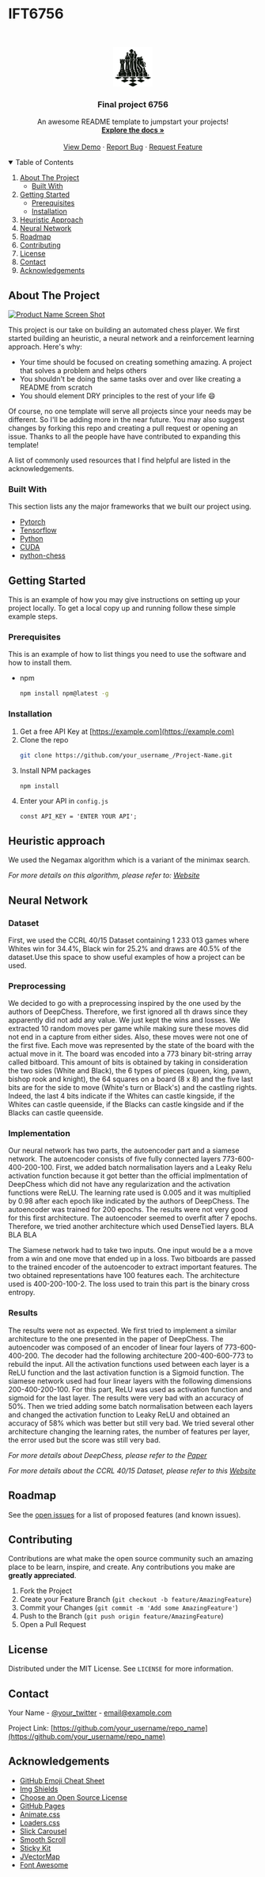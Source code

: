 # IFT6756
<!--
*** Thanks for checking out the Best-README-Template. If you have a suggestion
*** that would make this better, please fork the repo and create a pull request
*** or simply open an issue with the tag "enhancement".
*** Thanks again! Now go create something AMAZING! :D
-->



<!-- PROJECT SHIELDS -->
<!--
*** I'm using markdown "reference style" links for readability.
*** Reference links are enclosed in brackets [ ] instead of parentheses ( ).
*** See the bottom of this document for the declaration of the reference variables
*** for contributors-url, forks-url, etc. This is an optional, concise syntax you may use.
*** https://www.markdownguide.org/basic-syntax/#reference-style-links
-->


<!-- PROJECT LOGO -->
<br />
<p align="center">
  <a href="https://github.com/MAliElakhrass/DeepYed">
    <img src="image/logo.png" alt="Logo" width="80" height="80">
  </a>

  <h3 align="center">Final project 6756</h3>

  <p align="center">
    An awesome README template to jumpstart your projects!
    <br />
    <a href="https://github.com/othneildrew/Best-README-Template"><strong>Explore the docs »</strong></a>
    <br />
    <br />
    <a href="https://github.com/othneildrew/Best-README-Template">View Demo</a>
    ·
    <a href="https://github.com/othneildrew/Best-README-Template/issues">Report Bug</a>
    ·
    <a href="https://github.com/othneildrew/Best-README-Template/issues">Request Feature</a>
  </p>
</p>



<!-- TABLE OF CONTENTS -->
<details open="open">
  <summary>Table of Contents</summary>
  <ol>
    <li>
      <a href="#about-the-project">About The Project</a>
      <ul>
        <li><a href="#built-with">Built With</a></li>
      </ul>
    </li>
    <li>
      <a href="#getting-started">Getting Started</a>
      <ul>
        <li><a href="#prerequisites">Prerequisites</a></li>
        <li><a href="#installation">Installation</a></li>
      </ul>
    </li>
    <li><a href="#heuristic-approach">Heuristic Approach</a></li>
    <li><a href="#neural-network">Neural Network</a></li>
    <li><a href="#roadmap">Roadmap</a></li>
    <li><a href="#contributing">Contributing</a></li>
    <li><a href="#license">License</a></li>
    <li><a href="#contact">Contact</a></li>
    <li><a href="#acknowledgements">Acknowledgements</a></li>
  </ol>
</details>



<!-- ABOUT THE PROJECT -->
## About The Project

[![Product Name Screen Shot][product-screenshot]](https://example.com)

This project is our take on building an automated chess player. We first started building an heuristic, a neural network and a reinforcement learning approach.
Here's why:
* Your time should be focused on creating something amazing. A project that solves a problem and helps others
* You shouldn't be doing the same tasks over and over like creating a README from scratch
* You should element DRY principles to the rest of your life :smile:

Of course, no one template will serve all projects since your needs may be different. So I'll be adding more in the near future. You may also suggest changes by forking this repo and creating a pull request or opening an issue. Thanks to all the people have have contributed to expanding this template!

A list of commonly used resources that I find helpful are listed in the acknowledgements.

### Built With

This section lists any the major frameworks that we built our project using. 
* [Pytorch](https://pytorch.org/)
* [Tensorflow](https://www.tensorflow.org/)
* [Python](https://www.python.org/)
* [CUDA](https://developer.nvidia.com/cuda-toolkit)
* [python-chess](https://python-chess.readthedocs.io/en/latest)



<!-- GETTING STARTED -->
## Getting Started

This is an example of how you may give instructions on setting up your project locally.
To get a local copy up and running follow these simple example steps.

### Prerequisites

This is an example of how to list things you need to use the software and how to install them.
* npm
  ```sh
  npm install npm@latest -g
  ```

### Installation

1. Get a free API Key at [https://example.com](https://example.com)
2. Clone the repo
   ```sh
   git clone https://github.com/your_username_/Project-Name.git
   ```
3. Install NPM packages
   ```sh
   npm install
   ```
4. Enter your API in `config.js`
   ```JS
   const API_KEY = 'ENTER YOUR API';
   ```

## Heuristic approach
We used the Negamax algorithm which is a variant of the minimax search.

_For more details on this algorithm, please refer to:  [Website](https://en.wikipedia.org/wiki/Negamax)_
 


<!-- USAGE EXAMPLES -->
## Neural Network
### Dataset
First, we used the CCRL 40/15 Dataset containing 1 233 013 games where Whites win for 34.4%, Black win for 25.2% and draws are 40.5% of the dataset.Use this space to show useful examples of how a project can be used.

### Preprocessing
We decided to go with a preprocessing inspired by the one used by the authors of DeepChess. Therefore, we first ignored all th draws since they apparently did not add any value. We just kept the wins and losses. We extracted 10 random moves per game while making sure these moves did not end in a capture from either sides.
Also, these moves were not one of the first five. Each move was represented by the state of the board with the actual move in it. The board was encoded into a 773 binary bit-string array called bitboard. 
This amount of bits is obtained by taking in consideration the two sides (White and Black), the 6 types of pieces (queen, king, pawn, bishop rook and knight),
the 64 squares on a board (8 x 8) and the five last bits are for the side to move (White's turn or Black's) and the castling rights. 
Indeed, the last 4 bits indicate if the Whites can castle kingside, if the Whites can castle queenside, if the Blacks can castle kingside and if the Blacks can castle queenside.

### Implementation 
Our neural network has two parts, the autoencoder part and a siamese network. The autoencoder consists of five fully connected layers 773-600-400-200-100. First, we added batch normalisation layers
and a Leaky Relu activation function because it got better than the official implmentation of DeepChess which did not have any regularization and the activation functions were ReLU. 
The learning rate used is 0.005 and it was multiplied by 0.98 after each epoch like indicated by the authors of DeepChess. The autoencoder was trained for 200 epochs. The results were not very good for this
first architecture. The autoencoder seemed to overfit after 7 epochs. Therefore, we tried another architecture which used DenseTied layers. BLA BLA BLA

The Siamese network had to take two inputs. One input would be a a move from a win and one move that ended up in a loss. Two bitboards are passed to the trained encoder of the autoencoder to extract important features.
The two obtained representations  have 100 features each. The architecture used is 400-200-100-2. The loss used to train this part is the binary cross entropy.

### Results
The results were not as expected. We first tried to implement a similar architecture to the one presented in the paper of DeepChess. The autoencoder was composed of an encoder of linear four layers
of 773-600-400-200. The decoder had the following architecture 200-400-600-773 to rebuild the input. All the activation functions used between each layer is a ReLU function and the last activation function is 
a Sigmoid function. The siamese network used had four linear layers with the following dimensions 200-400-200-100. For this part, ReLU was used as activation function and sigmoid for the last layer. The results were very bad
with an accuracy of 50%. Then we tried adding some batch normalisation between each layers and changed the activation function to Leaky ReLU and obtained an accuracy of 58% which was better but still very bad. We tried several other
architecture changing the learning rates, the number of features per layer, the error used but the score was still very bad.

_For more details about DeepChess, please refer to the [Paper](https://arxiv.org/pdf/1711.09667.pdf)_

_For more details about the CCRL 40/15 Dataset, please refer to this [Website](https://ccrl.chessdom.com/ccrl/4040/)_


<!-- ROADMAP -->
## Roadmap

See the [open issues](https://github.com/othneildrew/Best-README-Template/issues) for a list of proposed features (and known issues).



<!-- CONTRIBUTING -->
## Contributing

Contributions are what make the open source community such an amazing place to be learn, inspire, and create. Any contributions you make are **greatly appreciated**.

1. Fork the Project
2. Create your Feature Branch (`git checkout -b feature/AmazingFeature`)
3. Commit your Changes (`git commit -m 'Add some AmazingFeature'`)
4. Push to the Branch (`git push origin feature/AmazingFeature`)
5. Open a Pull Request



<!-- LICENSE -->
## License

Distributed under the MIT License. See `LICENSE` for more information.



<!-- CONTACT -->
## Contact

Your Name - [@your_twitter](https://twitter.com/your_username) - email@example.com

Project Link: [https://github.com/your_username/repo_name](https://github.com/your_username/repo_name)



<!-- ACKNOWLEDGEMENTS -->
## Acknowledgements
* [GitHub Emoji Cheat Sheet](https://www.webpagefx.com/tools/emoji-cheat-sheet)
* [Img Shields](https://shields.io)
* [Choose an Open Source License](https://choosealicense.com)
* [GitHub Pages](https://pages.github.com)
* [Animate.css](https://daneden.github.io/animate.css)
* [Loaders.css](https://connoratherton.com/loaders)
* [Slick Carousel](https://kenwheeler.github.io/slick)
* [Smooth Scroll](https://github.com/cferdinandi/smooth-scroll)
* [Sticky Kit](http://leafo.net/sticky-kit)
* [JVectorMap](http://jvectormap.com)
* [Font Awesome](https://fontawesome.com)





<!-- MARKDOWN LINKS & IMAGES -->
<!-- https://www.markdownguide.org/basic-syntax/#reference-style-links -->
[contributors-shield]: https://img.shields.io/github/contributors/othneildrew/Best-README-Template.svg?style=for-the-badge
[contributors-url]: https://github.com/othneildrew/Best-README-Template/graphs/contributors
[forks-shield]: https://img.shields.io/github/forks/othneildrew/Best-README-Template.svg?style=for-the-badge
[forks-url]: https://github.com/othneildrew/Best-README-Template/network/members
[stars-shield]: https://img.shields.io/github/stars/othneildrew/Best-README-Template.svg?style=for-the-badge
[stars-url]: https://github.com/othneildrew/Best-README-Template/stargazers
[issues-shield]: https://img.shields.io/github/issues/othneildrew/Best-README-Template.svg?style=for-the-badge
[issues-url]: https://github.com/othneildrew/Best-README-Template/issues
[license-shield]: https://img.shields.io/github/license/othneildrew/Best-README-Template.svg?style=for-the-badge
[license-url]: https://github.com/othneildrew/Best-README-Template/blob/master/LICENSE.txt
[linkedin-shield]: https://img.shields.io/badge/-LinkedIn-black.svg?style=for-the-badge&logo=linkedin&colorB=555
[linkedin-url]: https://linkedin.com/in/othneildrew
[product-screenshot]: images/screenshot.png
